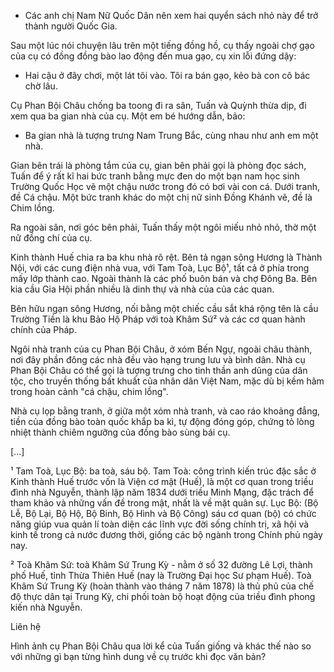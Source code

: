 - Các anh chị Nam Nữ Quốc Dân nên xem hai quyển sách nhỏ này để trở thành người Quốc Gia.

Sau một lúc nói chuyện lâu trên một tiếng đồng hồ, cụ thấy ngoài chợ gạo của cụ có đồng đồng bào lao động đến mua gạo, cụ xin lỗi đứng dậy:

- Hai cậu ở đây chơi, một lát tôi vào. Tôi ra bán gạo, kẻo bà con cô bác chờ lâu.

Cụ Phan Bội Châu chống ba toong đi ra sân, Tuấn và Quỳnh thừa dịp, đi xem qua ba gian nhà của cụ. Một em bé hướng dẫn, bảo:

- Ba gian nhà là tượng trưng Nam Trung Bắc, cùng nhau như anh em một nhà.

Gian bên trái là phòng tắm của cụ, gian bên phải gọi là phòng đọc sách, Tuấn để ý rất kĩ hai bức tranh bằng mực đen do một bạn nam học sinh Trường Quốc Học vẽ một chậu nước trong đó có bơi vài con cá. Dưới tranh, đề Cá chậu. Một bức tranh khác do một chị nữ sinh Đồng Khánh vẽ, đề là Chim lồng.

Ra ngoài sân, nơi góc bên phải, Tuấn thấy một ngôi miếu nhỏ nhỏ, thờ một nữ đồng chí của cụ.

Kinh thành Huế chia ra ba khu nhà rõ rệt. Bên tả ngạn sông Hương là Thành Nội, với các cung điện nhà vua, với Tam Toà, Lục Bộ¹, tất cả ở phía trong mấy lớp thành cao. Ngoài thành là các phố buôn bán và chợ Đông Ba. Bên kia cầu Gia Hội phần nhiều là dinh thự và nhà của của các quan.

Bên hữu ngạn sông Hương, nối bằng một chiếc cầu sắt khá rộng tên là cầu Trường Tiền là khu Bảo Hộ Pháp với toà Khâm Sứ² và các cơ quan hành chính của Pháp.

Ngôi nhà tranh của cụ Phan Bội Châu, ở xóm Bến Ngự, ngoài châu thành, nơi đây phần đông các nhà đều vào hạng trung lưu và bình dân. Nhà cụ Phan Bội Châu có thể gọi là tượng trưng cho tinh thần anh dũng của dân tộc, cho truyền thống bất khuất của nhân dân Việt Nam, mặc dù bị kềm hãm trong hoàn cảnh "cá chậu, chim lồng".

Nhà cụ lọp bằng tranh, ở giữa một xóm nhà tranh, và cao ráo khoảng đẳng, tiền của đồng bào toàn quốc khắp ba kì, tự động đóng góp, chứng tỏ lòng nhiệt thành chiêm ngưỡng của đồng bào sùng bái cụ.

[...]

¹ Tam Toà, Lục Bộ: ba toà, sáu bộ. Tam Toà: công trình kiến trúc đặc sắc ở Kinh thành Huế trước vốn là Viện cơ mật (Huế), là một cơ quan trong triều đình nhà Nguyễn, thành lập năm 1834 dưới triều Minh Mạng, đặc trách để tham khảo và những vấn đề trong mật, nhất là về mặt quân sự. Lục Bộ: (Bộ Lễ, Bộ Lại, Bộ Hộ, Bộ Binh, Bộ Hình và Bộ Công) sáu cơ quan (bộ) có chức năng giúp vua quản lí toàn diện các lĩnh vực đời sống chính trị, xã hội và kinh tế trong cả nước đương thời, giống các bộ ngành trong Chính phủ ngày nay.

² Toà Khâm Sứ: toà Khâm Sứ Trung Kỳ - nằm ở số 32 đường Lê Lợi, thành phố Huế, tỉnh Thừa Thiên Huế (nay là Trường Đại học Sư phạm Huế). Toà Khâm Sứ Trung Kỳ (hoàn thành vào tháng 7 năm 1878) là thủ phủ của chế độ thực dân tại Trung Kỳ, chi phối toàn bộ hoạt động của triều đình phong kiến nhà Nguyễn.

Liên hệ

Hình ảnh cụ Phan Bội Châu qua lời kể của Tuấn giống và khác thế nào so với những gì bạn từng hình dung về cụ trước khi đọc văn bản?
